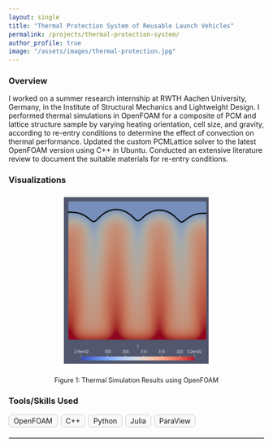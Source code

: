 ```yaml
---
layout: single
title: "Thermal Protection System of Reusable Launch Vehicles"
permalink: /projects/thermal-protection-system/
author_profile: true
image: "/assets/images/thermal-protection.jpg"
---
```


### Overview
I worked on a summer research internship at RWTH Aachen University, Germany, in the Institute of Structural Mechanics and Lightweight Design. I performed thermal simulations in OpenFOAM for a composite of PCM and lattice structure sample by varying heating orientation, cell size, and gravity, according to re-entry conditions to determine the effect of convection on thermal performance. Updated the custom PCMLattice solver to the latest OpenFOAM version using C++ in Ubuntu. Conducted an extensive literature review to document the suitable materials for re-entry conditions.

### Visualizations
<div style="text-align: center;">
  <img src="/images/placeholder.png" alt="Thermal Simulation Results" style="max-width: 70%; border-radius: 8px;">
  <p style="font-size: 0.9em;">Figure 1: Thermal Simulation Results using OpenFOAM</p>
</div>

### Tools/Skills Used
<div style="display: flex; flex-wrap: wrap; gap: 6px; margin-top: 15px;">
  <div style="padding: 3px 9px; font-size: 14px; border: 1px solid #ccc; border-radius: 6px; background-color: #f9f9f9;">OpenFOAM</div>
  <div style="padding: 3px 9px; font-size: 14px; border: 1px solid #ccc; border-radius: 6px; background-color: #f9f9f9;">C++</div>
  <div style="padding: 3px 9px; font-size: 14px; border: 1px solid #ccc; border-radius: 6px; background-color: #f9f9f9;">Python</div>
  <div style="padding: 3px 9px; font-size: 14px; border: 1px solid #ccc; border-radius: 6px; background-color: #f9f9f9;">Julia</div>
  <div style="padding: 3px 9px; font-size: 14px; border: 1px solid #ccc; border-radius: 6px; background-color: #f9f9f9;">ParaView</div>
</div>

<hr style="margin-top: 20px; border: 1px solid #ddd;">
